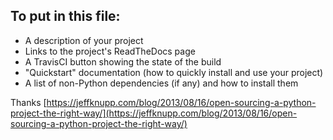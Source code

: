 ## To put in this file:

* A description of your project
* Links to the project's ReadTheDocs page
* A TravisCI button showing the state of the build
* "Quickstart" documentation (how to quickly install and use your project)
* A list of non-Python dependencies (if any) and how to install them

Thanks [https://jeffknupp.com/blog/2013/08/16/open-sourcing-a-python-project-the-right-way/](https://jeffknupp.com/blog/2013/08/16/open-sourcing-a-python-project-the-right-way/)

